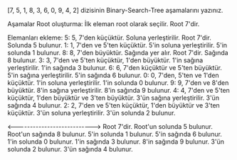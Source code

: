[7, 5, 1, 8, 3, 6, 0, 9, 4, 2] dizisinin Binary-Search-Tree aşamalarını yazınız.

Aşamalar
Root oluşturma:
İlk eleman root olarak seçilir.
Root 7'dir.

Elemanları ekleme:
5: 5, 7'den küçüktür. Soluna yerleştirilir.
Root 7'dir. Solunda 5 bulunur.
1: 1, 7'den ve 5'ten küçüktür. 5'in soluna yerleştirilir.
5'in solunda 1 bulunur.
8: 8, 7'den büyüktür. Sağında yer alır.
Root 7'dir. Sağında 8 bulunur.
3: 3, 7'den ve 5'ten küçüktür, 1'den büyüktür. 1'in sağına yerleştirilir.
1'in sağında 3 bulunur.
6: 6, 7'den küçüktür ve 5'ten büyüktür. 5'in sağına yerleştirilir.
5'in sağında 6 bulunur.
0: 0, 7'den, 5'ten ve 1'den küçüktür. 1'in soluna yerleştirilir.
1'in solunda 0 bulunur.
9: 9, 7'den ve 8'den büyüktür. 8'in sağına yerleştirilir.
8'in sağında 9 bulunur.
4: 4, 7'den ve 5'ten küçüktür, 1'den büyüktür ve 3'ten büyüktür. 3'ün sağına yerleştirilir.
3'ün sağında 4 bulunur.
2: 2, 7'den ve 5'ten küçüktür, 1'den büyüktür ve 3'ten küçüktür. 3'ün soluna yerleştirilir.
3'ün solunda 2 bulunur.

<--------------------------->
Root 7'dir.
Root'un solunda 5 bulunur.
Root'un sağında 8 bulunur.
5'in solunda 1 bulunur.
5'in sağında 6 bulunur.
1'in solunda 0 bulunur.
1'in sağında 3 bulunur.
8'in sağında 9 bulunur.
3'ün solunda 2 bulunur.
3'ün sağında 4 bulunur.
